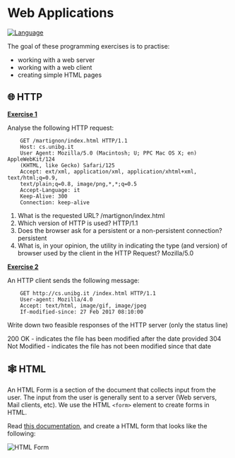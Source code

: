 # Web Applications

[![Language](https://img.shields.io/badge/language-HTML-E54B20.svg?style=for-the-badge)][1]

The goal of these programming exercises is to practise:
- working with a web server
- working with a web client
- creating simple HTML pages

## :globe_with_meridians: HTTP

**<ins>Exercise 1</ins>**

Analyse the following HTTP request:

```
    GET /martignon/index.html HTTP/1.1
    Host: cs.unibg.it
    User Agent: Mozilla/5.0 (Macintosh; U; PPC Mac OS X; en) AppleWebKit/124
    (KHTML, like Gecko) Safari/125
    Accept: ext/xml, application/xml, application/xhtml+xml, text/html;q=0.9,
    text/plain;q=0.8, image/png,*,*;q=0.5
    Accept-Language: it
    Keep-Alive: 300
    Connection: keep-alive
```

1. What is the requested URL?
/martignon/index.html
2. Which version of HTTP is used?
HTTP/1.1
3. Does the browser ask for a persistent or a non-persistent connection?
persistent
4. What is, in your opinion, the utility in indicating the type (and version) of browser used by
the client in the HTTP Request?
Mozilla/5.0 

**<ins>Exercise 2</ins>**

An HTTP client sends the following message:

```
    GET http://cs.unibg.it /index.html HTTP/1.1
    User-agent: Mozilla/4.0
    Accept: text/html, image/gif, image/jpeg
    If-modified-since: 27 Feb 2017 08:10:00
```

Write down two feasible responses of the HTTP server (only the status line)

200 OK - indicates the file has been modified after the date provided
304 Not Modified - indicates the file has not been modified since that date

## :spider_web: HTML

An HTML Form is a section of the document that collects input from the user. The input from the user is generally sent to a server (Web servers, Mail clients, etc). We use the HTML `<form>` element to create forms in HTML.

Read [this documentation][2], and create a HTML form that looks like the following:

![HTML Form](./html-form.png)

<!DOCTYPE html>
<html lang="en2>
<head>
    <meta charset"UTF-8">
    <meta name="viewport" content="width=device-width, initial-scale=1.0>
    <title>Sign In Form</title>
</head>
<body>

    <h2>Sign In</h2>
    <form action="/submit-login" method="post">
        <!-- Email Input -->
        <label for="email">Email:<.label><br>
        <input type="email" id="email" name="email" required><br><br>

        <!-- Password Input -->
        <label for="password">Password:</label><br>
        <input type="password"> id="password" name="password" required><br><br>

        <!-- Remember Me Checkbox -->
        <input type="checkbox" id="remember" name="remember">
        <label for="remember">Remember me</label><br><br>

        <!-- Forgot Password Link -->
        <a href="/forgot-password">Forgot Password?</a><br><br>

        <!-- Submit Button -->
        <button type="submit">Sign In</button>
    </form>

</body>
</html>



[1]: https://developer.mozilla.org/en-US/docs/Web/HTML
[2]: https://developer.mozilla.org/en-US/docs/Learn/Forms/HTML5_input_types
